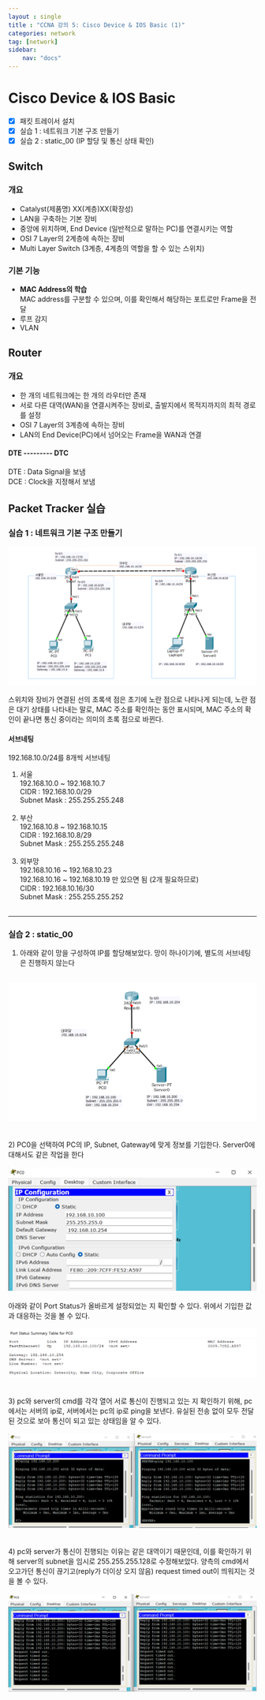 ```yaml
---
layout : single
title : "CCNA 강의 5: Cisco Device & IOS Basic (1)"
categories: network
tag: [network]
sidebar:
    nav: "docs"
---
```


# Cisco Device & IOS Basic

-  [x] 패킷 트레이서 설치
-  [x] 실습 1 : 네트워크 기본 구조 만들기
-  [x] 실습 2 : static_00 (IP 할당 및 통신 상태 확인)

## Switch
### 개요
- Catalyst(제품명) XX(계층)XX(확장성)
- LAN을 구축하는 기본 장비
- 중앙에 위치하며, End Device (일반적으로 말하는 PC)를 연결시키는 역할
- OSI 7 Layer의 2계층에 속하는 장비
- Multi Layer Switch (3계층, 4계층의 역할을 할 수 있는 스위치)

### 기본 기능
- **MAC Address의 학습** <br>MAC address를 구분할 수 있으며, 이를 확인해서 해당하는 포트로만 Frame을 전달
- 루프 감지
- VLAN

## Router
### 개요
- 한 개의 네트워크에는 한 개의 라우터만 존재
- 서로 다른 대역(WAN)을 연결시켜주는 장비로, 출발지에서 목적지까지의 최적 경로를 설정
- OSI 7 Layer의 3계층에 속하는 장비
- LAN의 End Device(PC)에서 넘어오는 Frame을 WAN과 연결

#### DTE --------- DTC
DTE : Data Signal을 보냄<br>
DCE : Clock을 지정해서 보냄

<!-- ### Modular Interface
- Interface의 수를 결정하는 장비를 말한다.
- Module을 설치할 수 있는 공간을 Slot이라고 한다.
- 숫자는 인터페이스의 수를 나타난다. -->

## Packet Tracker 실습

### 실습 1 : 네트워크 기본 구조 만들기

<img src = "/images/network/packet_tracer/1.png">

스위치와 장비가 연결된 선의 초록색 점은 초기에 노란 점으로 나타나게 되는데, 노란 점은 대기 상태를 나타내는 말로, MAC 주소를 확인하는 동안 표시되며, MAC 주소의 확인이 끝나면 통신 중이라는 의미의 초록 점으로 바뀐다.

#### 서브네팅
192.168.10.0/24를 8개씩 서브네팅

1. 서울<br>
192.168.10.0 ~ 192.168.10.7<br>
CIDR : 192.168.10.0/29<br>
Subnet Mask : 255.255.255.248<br><br>
2. 부산<br>
192.168.10.8 ~ 192.168.10.15<br>
CIDR : 192.168.10.8/29<br>
Subnet Mask : 255.255.255.248<br><br>
3. 외부망<br>
192.168.10.16 ~ 192.168.10.23<br>
192.168.10.16 ~ 192.168.10.19 만 있으면 됨 (2개 필요하므로)<br>
CIDR : 192.168.10.16/30<br>
Subnet Mask : 255.255.255.252<br><br>

---

### 실습 2 : static_00
1) 아래와 같이 망을 구성하여 IP를 할당해보았다. 망이 하나이기에, 별도의 서브네팅은 진행하지 않는다<br><Br>
<img src = "/images/network/packet_tracer/6.png">
<br><Br><Br>
2) PC0을 선택하여 PC의 IP, Subnet, Gateway에 맞게 정보를 기입한다. Server0에 대해서도 같은 작업을 한다<br><Br>
<img src = "/images/network/packet_tracer/2.png">
<br><Br>아래와 같이 Port Status가 올바르게 설정되었는 지 확인할 수 있다. 위에서 기입한 값과 대응하는 것을 볼 수 있다.<br><Br>
<img src = "/images/network/packet_tracer/3.png">
<br><Br><Br>
3) pc와 server의 cmd를 각각 열어 서로 통신이 진행되고 있는 지 확인하기 위해, pc에서는 서버의 ip로, 서버에서는 pc의 ip로 ping을 보낸다. 유실된 전송 없이 모두 전달된 것으로 보아 통신이 되고 있는 상태임을 알 수 있다.<br><Br>
<img src = "/images/network/packet_tracer/4.png">
<br><Br><Br>
4) pc와 server가 통신이 진행되는 이유는 같은 대역이기 때문인데, 이를 확인하기 위해 server의 subnet을 임시로 255.255.255.128로 수정해보았다. 양측의 cmd에서 오고가던 통신이 끊기고(reply가 더이상 오지 않음) request timed out이 띄워지는 것을 볼 수 있다.<br><Br>
<img src = "/images/network/packet_tracer/5.png">
